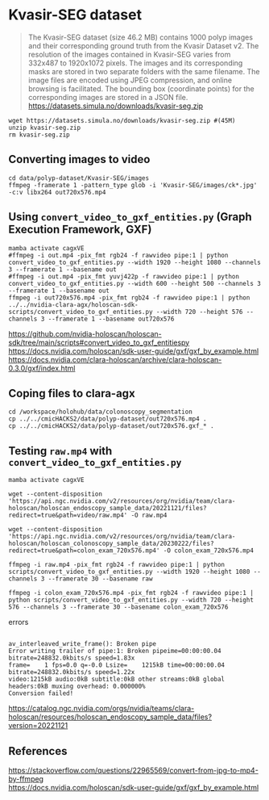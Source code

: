 # Kvasir-SEG dataset
> The Kvasir-SEG dataset (size 46.2 MB) contains 1000 polyp images and their corresponding ground truth from the Kvasir Dataset v2. The resolution of the images contained in Kvasir-SEG varies from 332x487 to 1920x1072 pixels. The images and its corresponding masks are stored in two separate folders with the same filename. The image files are encoded using JPEG compression, and online browsing is facilitated. The bounding box (coordinate points) for the corresponding images are stored in a JSON file. https://datasets.simula.no/downloads/kvasir-seg.zip


```
wget https://datasets.simula.no/downloads/kvasir-seg.zip #(45M)
unzip kvasir-seg.zip
rm kvasir-seg.zip
```

## Converting images to video 
```
cd data/polyp-dataset/Kvasir-SEG/images
ffmpeg -framerate 1 -pattern_type glob -i 'Kvasir-SEG/images/ck*.jpg' -c:v libx264 out720x576.mp4
```



## Using `convert_video_to_gxf_entities.py`  (Graph Execution Framework, GXF)
```
mamba activate cagxVE
#ffmpeg -i out.mp4 -pix_fmt rgb24 -f rawvideo pipe:1 | python convert_video_to_gxf_entities.py --width 1920 --height 1080 --channels 3 --framerate 1 --basename out
#ffmpeg -i out.mp4 -pix_fmt yuvj422p -f rawvideo pipe:1 | python convert_video_to_gxf_entities.py --width 600 --height 500 --channels 3 --framerate 1 --basename out
ffmpeg -i out720x576.mp4 -pix_fmt rgb24 -f rawvideo pipe:1 | python ../../nvidia-clara-agx/holoscan-sdk-scripts/convert_video_to_gxf_entities.py --width 720 --height 576 --channels 3 --framerate 1 --basename out720x576
```
https://github.com/nvidia-holoscan/holoscan-sdk/tree/main/scripts#convert_video_to_gxf_entitiespy
https://docs.nvidia.com/holoscan/sdk-user-guide/gxf/gxf_by_example.html  
https://docs.nvidia.com/clara-holoscan/archive/clara-holoscan-0.3.0/gxf/index.html


## Coping files to clara-agx
```
cd /workspace/holohub/data/colonoscopy_segmentation
cp ../../cmicHACKS2/data/polyp-dataset/out720x576.mp4 .
cp ../../cmicHACKS2/data/polyp-dataset/out720x576.gxf_* .
```




## Testing `raw.mp4` with `convert_video_to_gxf_entities.py`
```
mamba activate cagxVE

wget --content-disposition 'https://api.ngc.nvidia.com/v2/resources/org/nvidia/team/clara-holoscan/holoscan_endoscopy_sample_data/20221121/files?redirect=true&path=video/raw.mp4' -O raw.mp4

wget --content-disposition 'https://api.ngc.nvidia.com/v2/resources/org/nvidia/team/clara-holoscan/holoscan_colonoscopy_sample_data/20230222/files?redirect=true&path=colon_exam_720x576.mp4' -O colon_exam_720x576.mp4

ffmpeg -i raw.mp4 -pix_fmt rgb24 -f rawvideo pipe:1 | python scripts/convert_video_to_gxf_entities.py --width 1920 --height 1080 --channels 3 --framerate 30 --basename raw

ffmpeg -i colon_exam_720x576.mp4 -pix_fmt rgb24 -f rawvideo pipe:1 | python scripts/convert_video_to_gxf_entities.py --width 720 --height 576 --channels 3 --framerate 30 --basename colon_exam_720x576

```

errors

```

av_interleaved_write_frame(): Broken pipe
Error writing trailer of pipe:1: Broken pipeime=00:00:00.04 bitrate=248832.0kbits/s speed=1.83x    
frame=    1 fps=0.0 q=-0.0 Lsize=    1215kB time=00:00:00.04 bitrate=248832.0kbits/s speed=1.22x    
video:1215kB audio:0kB subtitle:0kB other streams:0kB global headers:0kB muxing overhead: 0.000000%
Conversion failed!

```

https://catalog.ngc.nvidia.com/orgs/nvidia/teams/clara-holoscan/resources/holoscan_endoscopy_sample_data/files?version=20221121



## References 
https://stackoverflow.com/questions/22965569/convert-from-jpg-to-mp4-by-ffmpeg  
https://docs.nvidia.com/holoscan/sdk-user-guide/gxf/gxf_by_example.html   



